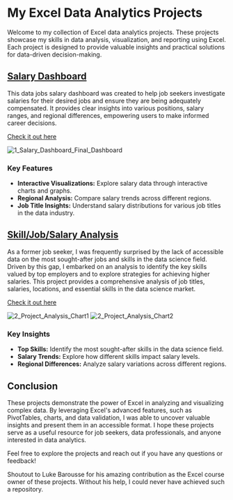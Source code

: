 # My Excel Data Analytics Projects

Welcome to my collection of Excel data analytics projects. These projects showcase my skills in data analysis, visualization, and reporting using Excel. Each project is designed to provide valuable insights and practical solutions for data-driven decision-making.

## [Salary Dashboard](/Project_1%20-%20Dashboard/)

This data jobs salary dashboard was created to help job seekers investigate salaries for their desired jobs and ensure they are being adequately compensated. It provides clear insights into various positions, salary ranges, and regional differences, empowering users to make informed career decisions.

[Check it out here](/Project_1%20-%20Dashboard/)

![1_Salary_Dashboard_Final_Dashboard](https://github.com/user-attachments/assets/5edbfede-27f8-41a5-b005-ea01949c566a)

### Key Features

- **Interactive Visualizations:** Explore salary data through interactive charts and graphs.
- **Regional Analysis:** Compare salary trends across different regions.
- **Job Title Insights:** Understand salary distributions for various job titles in the data industry.

## [Skill/Job/Salary Analysis](/Project_2%20-%20Analysis)

As a former job seeker, I was frequently surprised by the lack of accessible data on the most sought-after jobs and skills in the data science field. Driven by this gap, I embarked on an analysis to identify the key skills valued by top employers and to explore strategies for achieving higher salaries. This project provides a comprehensive analysis of job titles, salaries, locations, and essential skills in the data science market.

[Check it out here](/Project_2%20-%20Analysis)

![2_Project_Analysis_Chart1](https://github.com/user-attachments/assets/e08ecc37-58bd-4f54-968e-75e5504babcb)
![2_Project_Analysis_Chart2](https://github.com/user-attachments/assets/6c9fadb6-2b2d-4dbb-8186-53c3e01e12a4)

### Key Insights

- **Top Skills:** Identify the most sought-after skills in the data science field.
- **Salary Trends:** Explore how different skills impact salary levels.
- **Regional Differences:** Analyze salary variations across different regions.

## Conclusion

These projects demonstrate the power of Excel in analyzing and visualizing complex data. By leveraging Excel's advanced features, such as PivotTables, charts, and data validation, I was able to uncover valuable insights and present them in an accessible format. I hope these projects serve as a useful resource for job seekers, data professionals, and anyone interested in data analytics.

Feel free to explore the projects and reach out if you have any questions or feedback!

Shoutout to Luke Barousse for his amazing contribution as the Excel course owner of these projects. Without his help, I could never have achieved such a repository.